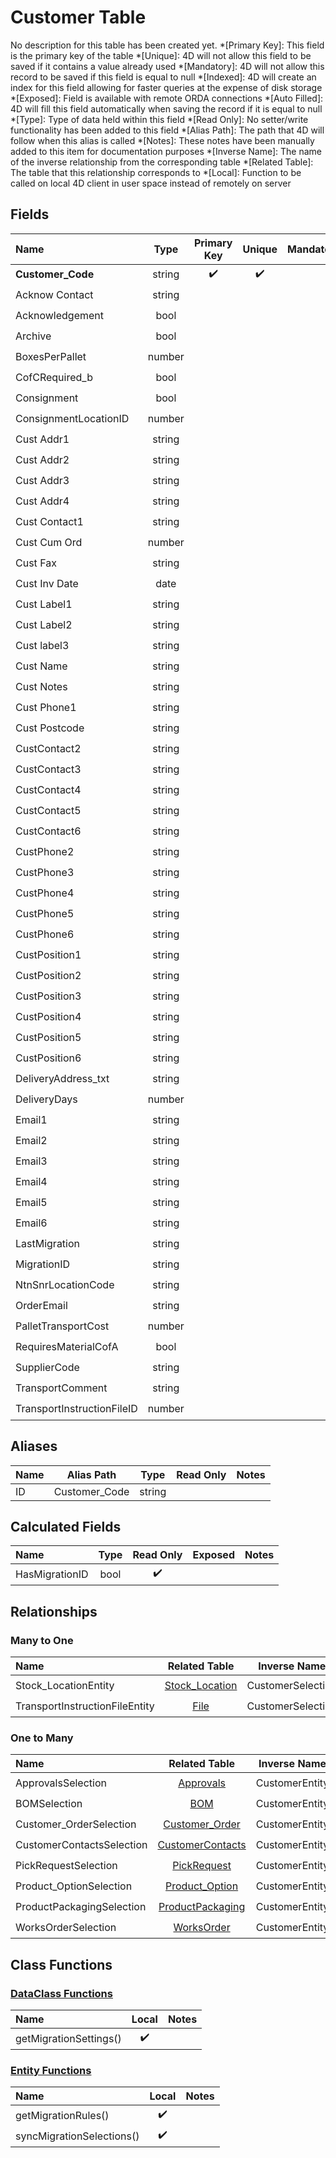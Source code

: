 ﻿# Customer Table
No description for this table has been created yet.
*[Primary Key]: This field is the primary key of the table
*[Unique]: 4D will not allow this field to be saved if it contains a value already used
*[Mandatory]: 4D will not allow this record to be saved if this field is equal to null
*[Indexed]: 4D will create an index for this field allowing for faster queries at the expense of disk storage
*[Exposed]: Field is available with remote ORDA connections
*[Auto Filled]: 4D will fill this field automatically when saving the record if it is equal to null
*[Type]: Type of data held within this field
*[Read Only]: No setter/write functionality has been added to this field
*[Alias Path]: The path that 4D will follow when this alias is called
*[Notes]: These notes have been manually added to this item for documentation purposes
*[Inverse Name]: The name of the inverse relationship from the corresponding table
*[Related Table]: The table that this relationship corresponds to
*[Local]: Function to be called on local 4D client in user space instead of remotely on server
## Fields

|Name|Type|Primary Key|Unique|Mandatory|Indexed|Exposed|Auto Filled|Notes|
|:---|:---:|:---:|:---:|:---:|:---:|:---:|:---:|:---:|
|**Customer_Code**|string|✔️|✔️||✔️|✔️|||
|Acknow Contact|string|||||✔️|||
|Acknowledgement|bool|||||✔️|||
|Archive|bool||||✔️|✔️|||
|BoxesPerPallet|number|||||✔️|||
|CofCRequired_b|bool|||||✔️|||
|Consignment|bool||||✔️|✔️|||
|ConsignmentLocationID|number||||✔️|✔️|||
|Cust Addr1|string|||||✔️|||
|Cust Addr2|string|||||✔️|||
|Cust Addr3|string||||✔️|✔️|||
|Cust Addr4|string|||||✔️|||
|Cust Contact1|string|||||✔️|||
|Cust Cum Ord|number|||||✔️|||
|Cust Fax|string|||||✔️|||
|Cust Inv Date|date|||||✔️|||
|Cust Label1|string|||||✔️|||
|Cust Label2|string|||||✔️|||
|Cust label3|string|||||✔️|||
|Cust Name|string|||||✔️|||
|Cust Notes|string|||||✔️|||
|Cust Phone1|string|||||✔️|||
|Cust Postcode|string|||||✔️|||
|CustContact2|string|||||✔️|||
|CustContact3|string|||||✔️|||
|CustContact4|string|||||✔️|||
|CustContact5|string|||||✔️|||
|CustContact6|string|||||✔️|||
|CustPhone2|string|||||✔️|||
|CustPhone3|string|||||✔️|||
|CustPhone4|string|||||✔️|||
|CustPhone5|string|||||✔️|||
|CustPhone6|string|||||✔️|||
|CustPosition1|string|||||✔️|||
|CustPosition2|string|||||✔️|||
|CustPosition3|string|||||✔️|||
|CustPosition4|string|||||✔️|||
|CustPosition5|string|||||✔️|||
|CustPosition6|string|||||✔️|||
|DeliveryAddress_txt|string|||||✔️|||
|DeliveryDays|number|||||✔️|||
|Email1|string|||||✔️|||
|Email2|string|||||✔️|||
|Email3|string|||||✔️|||
|Email4|string|||||✔️|||
|Email5|string|||||✔️|||
|Email6|string|||||✔️|||
|LastMigration|string|||||✔️|||
|MigrationID|string||||✔️|✔️|||
|NtnSnrLocationCode|string||||✔️|✔️|||
|OrderEmail|string|||||✔️|||
|PalletTransportCost|number|||||✔️|||
|RequiresMaterialCofA|bool|||||✔️|||
|SupplierCode|string|||||✔️|||
|TransportComment|string|||||✔️|||
|TransportInstructionFileID|number|||||✔️|||
## Aliases

|Name|Alias Path|Type|Read Only|Notes|
|:---|:---:|:---:|:---:|:---:|
|ID|Customer_Code|string|||
## Calculated Fields

|Name|Type|Read Only|Exposed|Notes|
|:---|:---:|:---:|:---:|:---:|
|HasMigrationID|bool|✔️|||
## Relationships
### Many to One

|Name|Related Table|Inverse Name|Exposed|Notes|
|:---|:---:|:---:|:---:|:---:|
|Stock_LocationEntity|[Stock_Location](Stock_Location.md)|CustomerSelection|✔️||
|TransportInstructionFileEntity|[File](File.md)|CustomerSelection|✔️||
### One to Many

|Name|Related Table|Inverse Name|Exposed|Notes|
|:---|:---:|:---:|:---:|:---:|
|ApprovalsSelection|[Approvals](Approvals.md)|CustomerEntity|✔️||
|BOMSelection|[BOM](BOM.md)|CustomerEntity|✔️||
|Customer_OrderSelection|[Customer_Order](Customer_Order.md)|CustomerEntity|✔️||
|CustomerContactsSelection|[CustomerContacts](CustomerContacts.md)|CustomerEntity|✔️||
|PickRequestSelection|[PickRequest](PickRequest.md)|CustomerEntity|✔️||
|Product_OptionSelection|[Product_Option](Product_Option.md)|CustomerEntity|✔️||
|ProductPackagingSelection|[ProductPackaging](ProductPackaging.md)|CustomerEntity|✔️||
|WorksOrderSelection|[WorksOrder](WorksOrder.md)|CustomerEntity|✔️||
## Class Functions
### [DataClass Functions](https://github.com/synthotec/SynthoTec-4D/blob/main/Project/Sources/Classes/Customer.4dm)

|Name|Local|Notes|
|:---|:---:|:---:|
|getMigrationSettings()|✔️||
### [Entity Functions](https://github.com/synthotec/SynthoTec-4D/blob/main/Project/Sources/Classes/CustomerEntity.4dm)

|Name|Local|Notes|
|:---|:---:|:---:|
|getMigrationRules()|✔️||
|syncMigrationSelections()|✔️||